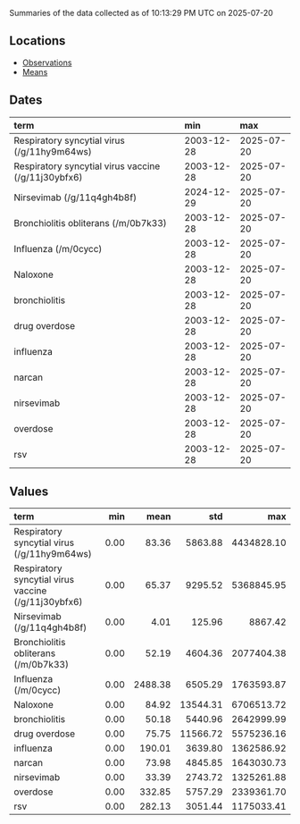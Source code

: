 Summaries of the data collected as of 10:13:29 PM UTC on 2025-07-20

## Locations

* [Observations](https://github.com/DISSC-yale/gtrends_collection/blob/main/summaries/observations.csv)
* [Means](https://github.com/DISSC-yale/gtrends_collection/blob/main/summaries/means.csv)

## Dates

| term                                                | min        | max        |
|:----------------------------------------------------|:-----------|:-----------|
| Respiratory syncytial virus (/g/11hy9m64ws)         | 2003-12-28 | 2025-07-20 |
| Respiratory syncytial virus vaccine (/g/11j30ybfx6) | 2003-12-28 | 2025-07-20 |
| Nirsevimab (/g/11q4gh4b8f)                          | 2024-12-29 | 2025-07-20 |
| Bronchiolitis obliterans (/m/0b7k33)                | 2003-12-28 | 2025-07-20 |
| Influenza (/m/0cycc)                                | 2003-12-28 | 2025-07-20 |
| Naloxone                                            | 2003-12-28 | 2025-07-20 |
| bronchiolitis                                       | 2003-12-28 | 2025-07-20 |
| drug overdose                                       | 2003-12-28 | 2025-07-20 |
| influenza                                           | 2003-12-28 | 2025-07-20 |
| narcan                                              | 2003-12-28 | 2025-07-20 |
| nirsevimab                                          | 2003-12-28 | 2025-07-20 |
| overdose                                            | 2003-12-28 | 2025-07-20 |
| rsv                                                 | 2003-12-28 | 2025-07-20 |

## Values

| term                                                |   min |    mean |      std |        max |
|:----------------------------------------------------|------:|--------:|---------:|-----------:|
| Respiratory syncytial virus (/g/11hy9m64ws)         |  0.00 |   83.36 |  5863.88 | 4434828.10 |
| Respiratory syncytial virus vaccine (/g/11j30ybfx6) |  0.00 |   65.37 |  9295.52 | 5368845.95 |
| Nirsevimab (/g/11q4gh4b8f)                          |  0.00 |    4.01 |   125.96 |    8867.42 |
| Bronchiolitis obliterans (/m/0b7k33)                |  0.00 |   52.19 |  4604.36 | 2077404.38 |
| Influenza (/m/0cycc)                                |  0.00 | 2488.38 |  6505.29 | 1763593.87 |
| Naloxone                                            |  0.00 |   84.92 | 13544.31 | 6706513.72 |
| bronchiolitis                                       |  0.00 |   50.18 |  5440.96 | 2642999.99 |
| drug overdose                                       |  0.00 |   75.75 | 11566.72 | 5575236.16 |
| influenza                                           |  0.00 |  190.01 |  3639.80 | 1362586.92 |
| narcan                                              |  0.00 |   73.98 |  4845.85 | 1643030.73 |
| nirsevimab                                          |  0.00 |   33.39 |  2743.72 | 1325261.88 |
| overdose                                            |  0.00 |  332.85 |  5757.29 | 2339361.70 |
| rsv                                                 |  0.00 |  282.13 |  3051.44 | 1175033.41 |
